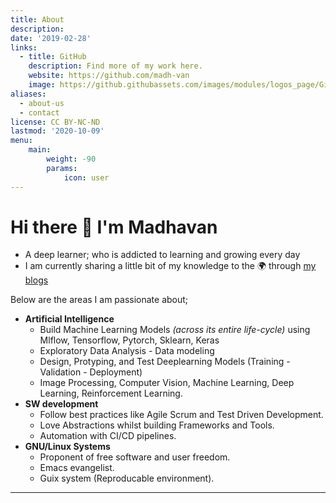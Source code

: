 ```yaml
---
title: About
description: 
date: '2019-02-28'
links:
  - title: GitHub
    description: Find more of my work here.
    website: https://github.com/madh-van
    image: https://github.githubassets.com/images/modules/logos_page/GitHub-Mark.png
aliases:
  - about-us
  - contact
license: CC BY-NC-ND
lastmod: '2020-10-09'
menu:
    main: 
        weight: -90
        params:
            icon: user
---
```


# Hi there :wave: I'm Madhavan  

  - A deep learner; who is addicted to learning and growing every day
  - I am currently sharing a little bit of my knowledge to the :earth_africa: through [my blogs](https://madh-van.github.io/)

 Below are the areas I am passionate about;

  - **Artificial Intelligence**
    - Build Machine Learning Models *(across its entire life-cycle)*
      using Mlflow, Tensorflow, Pytorch, Sklearn, Keras
    - Exploratory Data Analysis - Data modeling
	- Design, Protyping, and Test Deeplearning Models (Training -
      Validation - Deployment)
    - Image Processing, Computer Vision, Machine Learning, Deep
      Learning, Reinforcement Learning.
  - **SW development**
    - Follow best practices like Agile Scrum and Test Driven Development.
    - Love Abstractions whilst building Frameworks and Tools.
    - Automation with CI/CD pipelines.
  - **GNU/Linux Systems**
    - Proponent of free software and user freedom. 
    - Emacs evangelist.
    - Guix system (Reproducable environment).
---
